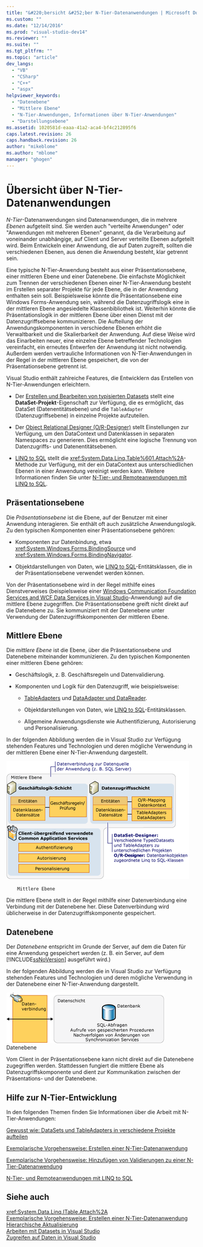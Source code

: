 ```yaml
---
title: "&#220;bersicht &#252;ber N-Tier-Datenanwendungen | Microsoft Docs"
ms.custom: ""
ms.date: "12/14/2016"
ms.prod: "visual-studio-dev14"
ms.reviewer: ""
ms.suite: ""
ms.tgt_pltfrm: ""
ms.topic: "article"
dev_langs: 
  - "VB"
  - "CSharp"
  - "C++"
  - "aspx"
helpviewer_keywords: 
  - "Datenebene"
  - "Mittlere Ebene"
  - "N-Tier-Anwendungen, Informationen über N-Tier-Anwendungen"
  - "Darstellungsebene"
ms.assetid: 1020581d-eaaa-41a2-aca4-bf4c212895f6
caps.latest.revision: 26
caps.handback.revision: 26
author: "mikeblome"
ms.author: "mblome"
manager: "ghogen"
---
```

# &#220;bersicht &#252;ber N-Tier-Datenanwendungen
*N\-Tier*\-Datenanwendungen sind Datenanwendungen, die in mehrere *Ebenen* aufgeteilt sind.  Sie werden auch "verteilte Anwendungen" oder "Anwendungen mit mehreren Ebenen" genannt, da die Verarbeitung auf voneinander unabhängige, auf Client und Server verteilte Ebenen aufgeteilt wird.  Beim Entwickeln einer Anwendung, die auf Daten zugreift, sollten die verschiedenen Ebenen, aus denen die Anwendung besteht, klar getrennt sein.  
  
 Eine typische N\-Tier\-Anwendung besteht aus einer Präsentationsebene, einer mittleren Ebene und einer Datenebene.  Die einfachste Möglichkeit zum Trennen der verschiedenen Ebenen einer N\-Tier\-Anwendung besteht im Erstellen separater Projekte für jede Ebene, die in der Anwendung enthalten sein soll.  Beispielsweise könnte die Präsentationsebene eine Windows Forms\-Anwendung sein, während die Datenzugriffslogik eine in der mittleren Ebene angesiedelte Klassenbibliothek ist.  Weiterhin könnte die Präsentationslogik in der mittleren Ebene über einen Dienst mit der Datenzugriffsebene kommunizieren.  Die Aufteilung der Anwendungskomponenten in verschiedene Ebenen erhöht die Verwaltbarkeit und die Skalierbarkeit der Anwendung.   Auf diese Weise wird das Einarbeiten neuer, eine einzelne Ebene betreffender Technologien vereinfacht, ein erneutes Entwerfen der Anwendung ist nicht notwendig.  Außerdem werden vertrauliche Informationen von N\-Tier\-Anwendungen in der Regel in der mittleren Ebene gespeichert, die von der Präsentationsebene getrennt ist.  
  
 Visual Studio enthält zahlreiche Features, die Entwicklern das Erstellen von N\-Tier\-Anwendungen erleichtern.  
  
-   Der [Erstellen und Bearbeiten von typisierten Datasets](../data-tools/creating-and-editing-typed-datasets.md) stellt eine **DataSet\-Projekt**\-Eigenschaft zur Verfügung, die es ermöglicht, das DataSet \(Datenentitätsebene\) und die `TableAdapter` \(Datenzugriffsebene\) in einzelne Projekte aufzuteilen.  
  
-   Der [Object Relational Designer \(O\/R\-Designer\)](../data-tools/linq-to-sql-tools-in-visual-studio2.md) stellt Einstellungen zur Verfügung, um den DataContext und Datenklassen in separaten Namespaces zu generieren.  Dies ermöglicht eine logische Trennung von Datenzugriffs\- und Datenentitätsebenen.  
  
-   [LINQ to SQL](../Topic/LINQ%20to%20SQL.md) stellt die <xref:System.Data.Linq.Table%601.Attach%2A>\-Methode zur Verfügung, mit der ein DataContext aus unterschiedlichen Ebenen in einer Anwendung vereinigt werden kann.  Weitere Informationen finden Sie unter [N\-Tier\- und Remoteanwendungen mit LINQ to SQL](../Topic/N-Tier%20and%20Remote%20Applications%20with%20LINQ%20to%20SQL.md).  
  
## Präsentationsebene  
 Die *Präsentationsebene* ist die Ebene, auf der Benutzer mit einer Anwendung interagieren.  Sie enthält oft auch zusätzliche Anwendungslogik.  Zu den typischen Komponenten einer Präsentationsebene gehören:  
  
-   Komponenten zur Datenbindung, etwa <xref:System.Windows.Forms.BindingSource> und <xref:System.Windows.Forms.BindingNavigator>.  
  
-   Objektdarstellungen von Daten, wie [LINQ to SQL](../Topic/LINQ%20to%20SQL.md)\-Entitätsklassen, die in der Präsentationsebene verwendet werden können.  
  
 Von der Präsentationsebene wird in der Regel mithilfe eines Dienstverweises \(beispielsweise einer [Windows Communication Foundation Services and WCF Data Services in Visual Studio](../data-tools/windows-communication-foundation-services-and-wcf-data-services-in-visual-studio.md)\-Anwendung\) auf die mittlere Ebene zugegriffen.  Die Präsentationsebene greift nicht direkt auf die Datenebene zu.  Sie kommuniziert mit der Datenebene unter Verwendung der Datenzugriffskomponenten der mittleren Ebene.  
  
## Mittlere Ebene  
 Die *mittlere Ebene* ist die Ebene, über die Präsentationsebene und Datenebene miteinander kommunizieren.  Zu den typischen Komponenten einer mittleren Ebene gehören:  
  
-   Geschäftslogik, z. B. Geschäftsregeln und Datenvalidierung.  
  
-   Komponenten und Logik für den Datenzugriff, wie beispielsweise:  
  
    -   [TableAdapters](../Topic/TableAdapters.md) und [DataAdapter und DataReader](../Topic/DataAdapters%20and%20DataReaders.md).  
  
    -   Objektdarstellungen von Daten, wie [LINQ to SQL](../Topic/LINQ%20to%20SQL.md)\-Entitätsklassen.  
  
    -   Allgemeine Anwendungsdienste wie Authentifizierung, Autorisierung und Personalisierung.  
  
 In der folgenden Abbildung werden die in Visual Studio zur Verfügung stehenden Features und Technologien und deren mögliche Verwendung in der mittleren Ebene einer N\-Tier\-Anwendung dargestellt.  
  
 ![Komponenten der mittleren Ebene](../data-tools/media/ntiermid.png "NtierMid")  
  
        Mittlere Ebene  
  
 Die mittlere Ebene stellt in der Regel mithilfe einer Datenverbindung eine Verbindung mit der Datenebene her.  Diese Datenverbindung wird üblicherweise in der Datenzugriffskomponente gespeichert.  
  
## Datenebene  
 Der *Datenebene* entspricht im Grunde der Server, auf dem die Daten für eine Anwendung gespeichert werden \(z. B. ein Server, auf dem [!INCLUDE[ssNoVersion](../data-tools/includes/ssnoversion_md.md)] ausgeführt wird.\)  
  
 In der folgenden Abbildung werden die in Visual Studio zur Verfügung stehenden Features und Technologien und deren mögliche Verwendung in der Datenebene einer N\-Tier\-Anwendung dargestellt.  
  
 ![Datenebenenkomponenten](../data-tools/media/ntierdatatier.png "ntierdatatier")  
Datenebene  
  
 Vom Client in der Präsentationsebene kann nicht direkt auf die Datenebene zugegriffen werden.  Stattdessen fungiert die mittlere Ebene als Datenzugriffskomponente und dient zur Kommunikation zwischen der Präsentations\- und der Datenebene.  
  
## Hilfe zur N\-Tier\-Entwicklung  
 In den folgenden Themen finden Sie Informationen über die Arbeit mit N\-Tier\-Anwendungen:  
  
 [Gewusst wie: DataSets und TableAdapters in verschiedene Projekte aufteilen](../data-tools/separate-datasets-and-tableadapters-into-different-projects.md)  
  
 [Exemplarische Vorgehensweise: Erstellen einer N\-Tier\-Datenanwendung](../data-tools/walkthrough-creating-an-n-tier-data-application.md)  
  
 [Exemplarische Vorgehensweise: Hinzufügen von Validierungen zu einer N\-Tier\-Datenanwendung](../Topic/Walkthrough:%20Adding%20Validation%20to%20an%20N-Tier%20Data%20Application.md)  
  
 [N\-Tier\- und Remoteanwendungen mit LINQ to SQL](../Topic/N-Tier%20and%20Remote%20Applications%20with%20LINQ%20to%20SQL.md)  
  
## Siehe auch  
 <xref:System.Data.Linq.ITable.Attach%2A>   
 [Exemplarische Vorgehensweise: Erstellen einer N\-Tier\-Datenanwendung](../data-tools/walkthrough-creating-an-n-tier-data-application.md)   
 [Hierarchische Aktualisierung](../data-tools/hierarchical-update.md)   
 [Arbeiten mit Datasets in Visual Studio](../data-tools/dataset-tools-in-visual-studio.md)   
 [Zugreifen auf Daten in Visual Studio](../data-tools/accessing-data-in-visual-studio.md)